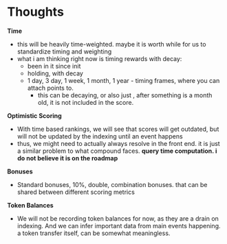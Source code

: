 # Thoughts

**Time**
- this will be heavily time-weighted. maybe it is worth while for us to standardize timing and weighting
- what i am thinking right now is timing rewards with decay:
  - been in it since init
  - holding, with decay
  - 1 day, 3 day, 1 week, 1 month, 1 year - timing frames, where you can attach points to. 
    - this can be decaying, or also just , after something is a month old, it is not included in the score. 

**Optimistic Scoring**
- With time based rankings, we will see that scores will get outdated, but will not be updated by the indexing until an event happens
- thus, we might need to actually always resolve in the front end. it is just a similar problem to what compound faces. **query time computation. i do not believe it is on the roadmap**

**Bonuses**
- Standard bonuses, 10%, double, combination bonuses. that can be shared between different scoring metrics

**Token Balances**
- We will not be recording token balances for now, as they are a drain on indexing. And we can infer important data from main events happening. a token transfer itself, can be somewhat meaningless.